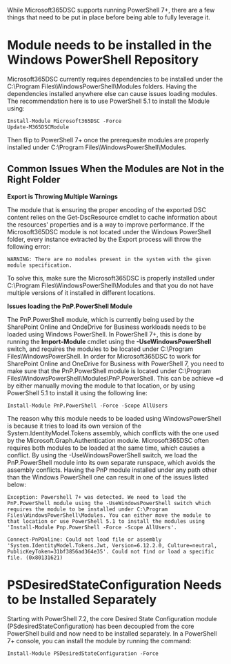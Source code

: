 While Microsoft365DSC supports running PowerShell 7+, there are a few things that need to be put in place before being able to fully leverage it.

# Module needs to be installed in the Windows PowerShell Repository

Microsoft365DSC currently requires dependencies to be installed under the C:\Program Files\WindowsPowerShell\Modules folders. Having the dependencies installed anywhere else can cause issues loading modules. The recommendation here is to use PowerShell 5.1 to install the Module using:

```
Install-Module Microsoft365DSC -Force
Update-M365DSCModule
```

Then flip to PowerShell 7+ once the prerequesite modules are properly installed under C:\Program Files\WindowsPowerShell\Modules.

## Common Issues When the Modules are Not in the Right Folder

**Export is Throwing Multiple Warnings**

The module that is ensuring the proper encoding of the exported DSC content relies on the Get-DscResource cmdlet to cache information about the resources' properties and is a way to improve performance. If the Microsoft365DSC module is not located under the Windows PowerShell folder, every instance extracted by the Export process will throw the following error:

```
WARNING: There are no modules present in the system with the given module specification.
```

To solve this, make sure the Microsoft365DSC is properly installed under C:\Program Files\WindowsPowerShell\Modules and that you do not have multiple versions of it installed in different locations.

**Issues loading the PnP.PowerShell Module**

The PnP.PowerShell module, which is currently being used by the SharePoint Online and OndeDrive for Business workloads needs to be loaded using Windows PowerShell. In PowerShell 7+, this is done by running the **Import-Module** cmdlet using the **-UseWindowsPowerShell** switch, and requires the modules to be located under C:\Program Files\WindowsPowerShell. In order for Microsoft365DSC to work for SharePoint Online and OneDrive for Business with PowerShell 7, you need to make sure that the PnP.PowerShell module is located under C:\Program Files\WindowsPowerShell\Modules\PnP.PowerShell. This can be achieve =d by either manually moving the module to that location, or by using PowerShell 5.1 to install it using the following line:

```
Install-Module PnP.PowerShell -Force -Scope AllUsers
```

The reason why this module needs to be loaded using WindowsPowerShell is because it tries to load its own version of the System.IdentityModel.Tokens assembly, which conflicts with the one used by the Microsoft.Graph.Authentication module. Microsoft365DSC often requires both modules to be loaded at the same time, which causes a conflict. By using the -UseWindowsPowerShell switch, we load the PnP.PowerShell module into its own separate runspace, which avoids the assembly conflicts. Having the PnP module installed under any path other than the Windows PowerShell one can result in one of the issues listed below:

```
Exception: Powershell 7+ was detected. We need to load the PnP.PowerShell module using the -UseWindowsPowerShell switch which
requires the module to be installed under C:\Program Files\WindowsPowerShell\Modules. You can either move the module to
that location or use PowerShell 5.1 to install the modules using 'Install-Module Pnp.PowerShell -Force -Scope AllUsers'.

Connect-PnPOnline: Could not load file or assembly 'System.IdentityModel.Tokens.Jwt, Version=6.12.2.0, Culture=neutral, PublicKeyToken=31bf3856ad364e35'. Could not find or load a specific file. (0x80131621)
```

# PSDesiredStateConfiguration Needs to be Installed Separately

Starting with PowerShell 7.2, the core Desired State Configuration module (PSdesiredStateConfiguration) has been decoupled from the core PowerShell build and now need to be installed separately. In a PowerShell 7+ console, you can install the module by running the command:

```
Install-Module PSDesiredStateConfiguration -Force
```
